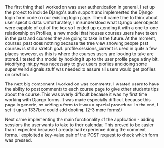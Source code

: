 The first thing that I worked on was user authentication in general. I set up the project to include Django's auth support and implemented the Django login form code on our existing login page. Then it came time to think about user specific data. Unfortunately, I misunderstood what Django user objects were capable of out of the box so I ended up extending it with a one-to-one relationship on Profiles, a new model that houses courses users have taken in the past and courses they are going to take in the future. At the moment, courses_past does nothing because the tree view showing people past courses is still a stretch goal. profile.sessions_current is used in quite a few places however, as this is where the courses users are looking to take are stored. I tested this model by hooking it up to the user profile page a tiny bit. Modifying init.py was necessary to give users profiles and doing some super weird signals stuff was needed to assure all users would get profiles on creation.

The next big component I worked on was comments. I wanted users to have the ability to post comments to each course page to give other students tips about the course. This was overly difficult because it was my first time working with Django forms. It was made especially difficult because this page is generic, so adding a form to it was a special procedure. In the end, I set it up so 1337bird could add dooting. (2-3 more forms!)

Next came implementing the main functionality of the application - adding sessions the user wants to take to their calendar. This proved to be easier than I expected because I already had experience doing the comment forms. I exploited a key-value pair of the POST request to check which form was pressed. 
